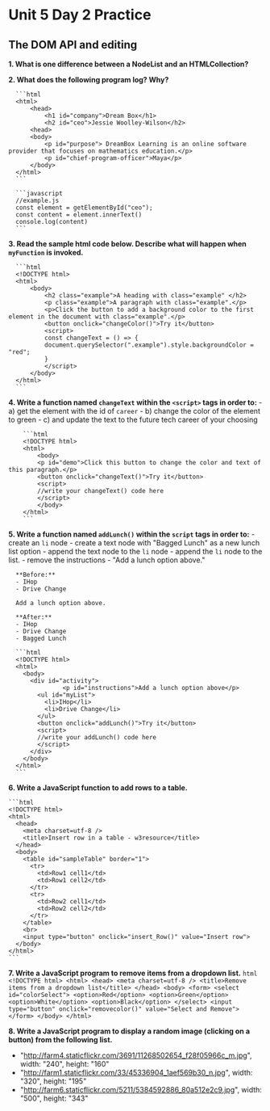 # Unit 5 Day 2 Practice
## The DOM API and editing

**1. What is one difference between a NodeList and an HTMLCollection?**


**2. What does the following program log? Why?**

      ```html
      <html>
          <head>
              <h1 id="company">Dream Box</h1>
              <h2 id="ceo">Jessie Woolley-Wilson</h2>
          <head>
          <body>
              <p id="purpose"> DreamBox Learning is an online software provider that focuses on mathematics education.</p>
              <p id="chief-program-officer">Maya</p>
          </body>
      </html>
      ```

      ```javascript
      //example.js
      const element = getElementById("ceo");
      const content = element.innerText()
      console.log(content)
      ```


**3. Read the sample html code below. Describe what will happen when `myFunction` is invoked.**

      ```html
      <!DOCTYPE html>
      <html>
          <body>
              <h2 class="example">A heading with class="example" </h2>
              <p class="example">A paragraph with class="example".</p> 
              <p>Click the button to add a background color to the first element in the document with class="example".</p>
              <button onclick="changeColor()">Try it</button>
              <script>
              const changeText = () => {
              document.querySelector(".example").style.backgroundColor = "red";
              }
              </script>
          </body>
      </html>
      ```

**4. Write a function named `changeText` within the `<script>` tags in order to:**
    - a) get the element with the id of `career`
    - b) change the color of the element to green
    - c) and update the text to the future tech career of your choosing

        ```html
        <!DOCTYPE html>
        <html>
            <body>
            <p id="demo">Click this button to change the color and text of this paragraph.</p>
            <button onclick="changeText()">Try it</button>
            <script>
            //write your changeText() code here
            </script>
            </body>
        </html>
        ```


**5. Write a function named `addLunch()` within the `script` tags in order to:**
    - create an `li` node
    - create a text node with "Bagged Lunch" as a new lunch list option
    - append the text node to the `li` node
    - append the `li` node to the list.
    - remove the instructions - "Add a lunch option above."

      **Before:**
      - IHop
      - Drive Change

      Add a lunch option above.

      **After:**
      - IHop
      - Drive Change
      - Bagged Lunch
      
      ```html
      <!DOCTYPE html>
      <html>
        <body>
          <div id="activity">
                   <p id="instructions">Add a lunch option above</p>
            <ul id="myList">
              <li>IHop</li>
              <li>Drive Change</li>
            </ul>
            <button onclick="addLunch()">Try it</button>
            <script>
            //write your addLunch() code here
            </script>
          </div>
        </body>
      </html>
      ```

**6. Write a JavaScript function to add rows to a table.**

    ```html
    <!DOCTYPE html>
    <html>
      <head>
        <meta charset=utf-8 />
        <title>Insert row in a table - w3resource</title>
      </head>
      <body>
        <table id="sampleTable" border="1">
          <tr>
            <td>Row1 cell1</td>
            <td>Row1 cell2</td>
          </tr>
          <tr>
            <td>Row2 cell1</td>
            <td>Row2 cell2</td>
          </tr>
        </table>
        <br>
        <input type="button" onclick="insert_Row()" value="Insert row"> 
      </body>
    </html>
    ```

**7. Write a JavaScript program to remove items from a dropdown list.**
      ```html
      <!DOCTYPE html>
      <html>
        <head>
          <meta charset=utf-8 />
          <title>Remove items from a dropdown list</title>
        </head>
        <body>
          <form>
            <select id="colorSelect">
              <option>Red</option>
              <option>Green</option>
              <option>White</option>
              <option>Black</option>
            </select>
            <input type="button" onclick="removecolor()" value="Select and Remove">
          </form>
        </body>
      </html>
      ```

**8. Write a JavaScript program to display a random image (clicking on a button) from the following list.**

  * "http://farm4.staticflickr.com/3691/11268502654_f28f05966c_m.jpg", width: "240", height: "160"
  * "http://farm1.staticflickr.com/33/45336904_1aef569b30_n.jpg", width: "320", height: "195"
  * "http://farm6.staticflickr.com/5211/5384592886_80a512e2c9.jpg", width: "500", height: "343"

